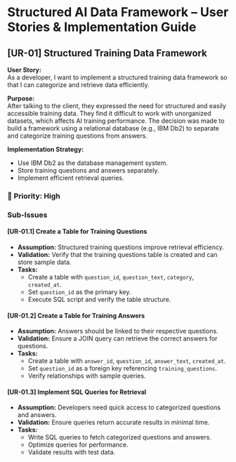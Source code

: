 # Structured AI Data Framework – User Stories & Implementation Guide

## [UR-01] Structured Training Data Framework

**User Story:**  
As a developer, I want to implement a structured training data framework so that I can categorize and retrieve data efficiently.

**Purpose:**  
After talking to the client, they expressed the need for structured and easily accessible training data. They find it difficult to work with unorganized datasets, which affects AI training performance. The decision was made to build a framework using a relational database (e.g., IBM Db2) to separate and categorize training questions from answers.

**Implementation Strategy:**
- Use IBM Db2 as the database management system.
- Store training questions and answers separately.
- Implement efficient retrieval queries.

### 🔴 Priority: High

### Sub-Issues

#### [UR-01.1] Create a Table for Training Questions
- **Assumption:** Structured training questions improve retrieval efficiency.
- **Validation:** Verify that the training questions table is created and can store sample data.
- **Tasks:**
  - Create a table with `question_id`, `question_text`, `category`, `created_at`.
  - Set `question_id` as the primary key.
  - Execute SQL script and verify the table structure.

#### [UR-01.2] Create a Table for Training Answers
- **Assumption:** Answers should be linked to their respective questions.
- **Validation:** Ensure a JOIN query can retrieve the correct answers for questions.
- **Tasks:**
  - Create a table with `answer_id`, `question_id`, `answer_text`, `created_at`.
  - Set `question_id` as a foreign key referencing `training_questions`.
  - Verify relationships with sample queries.

#### [UR-01.3] Implement SQL Queries for Retrieval
- **Assumption:** Developers need quick access to categorized questions and answers.
- **Validation:** Ensure queries return accurate results in minimal time.
- **Tasks:**
  - Write SQL queries to fetch categorized questions and answers.
  - Optimize queries for performance.
  - Validate results with test data.

